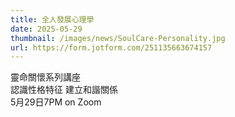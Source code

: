 ```yaml
---
title: 全人發展心理學
date: 2025-05-29
thumbnail: /images/news/SoulCare-Personality.jpg
url: https://form.jotform.com/251135663674157
---
```


靈命關懷系列講座\
認識性格特征 建立和諧關係\
5月29日7PM on Zoom 